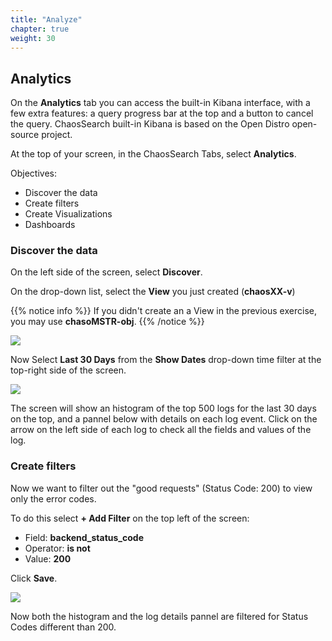 ```yaml
---
title: "Analyze"
chapter: true
weight: 30
---
```


## Analytics

On the **Analytics** tab you can access the built-in Kibana interface, with a few extra features: a query progress bar at the top and a button to cancel the query. ChaosSearch built-in Kibana is based on the Open Distro open-source project.

At the top of your screen, in the ChaosSearch Tabs, select **Analytics**.

Objectives:

- Discover the data
- Create filters
- Create Visualizations
- Dashboards

### Discover the data

On the left side of the screen, select **Discover**.

On the drop-down list, select the **View** you just created (**chaosXX-v**) 

{{% notice info %}}
If you didn't create an a View in the previous exercise, you may use **chasoMSTR-obj**. 
{{% /notice %}}
 
![](/images/analytics/selectview.jpg)

Now Select **Last 30 Days** from the **Show Dates** drop-down time filter at the top-right side of the screen.

![](/images/analytics/timefilter.jpg)

The screen will show an histogram of the top 500 logs for the last 30 days on the top, and a pannel below with details on each log event. Click on the arrow on the left side of each log to check all the fields and values of the log.

### Create filters

Now we want to filter out the "good requests" (Status Code: 200) to view only the error codes.

To do this select **+ Add Filter** on the top left of the screen:

- Field: **backend\_status\_code** 
- Operator: **is not**
- Value: **200**

Click **Save**.

![](/images/analytics/createfilter.jpg)

Now both the histogram and the log details pannel are filtered for Status Codes different than 200.